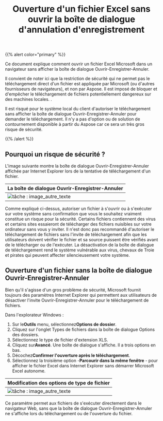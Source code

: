 ﻿---
title: Ouverture d'un fichier Excel sans ouvrir la boîte de dialogue d'annulation d'enregistrement
type: docs
weight: 150
url: /fr/net/opening-excel-file-without-open-save-cancel-dialog-box/
---
{{% alert color="primary" %}} 

Ce document explique comment ouvrir un fichier Excel Microsoft dans un navigateur sans afficher la boîte de dialogue Ouvrir-Enregistrer-Annuler.

 Il convient de noter ici que la restriction de sécurité qui ne permet pas le téléchargement direct d'un fichier est appliquée par Microsoft (ou d'autres fournisseurs de navigateurs), et non par Aspose. Il est imposé de bloquer et d'empêcher le téléchargement de fichiers potentiellement dangereux sur des machines locales. .

Il est risqué pour le système local du client d'autoriser le téléchargement sans afficher la boîte de dialogue Ouvrir-Enregistrer-Annuler pour demander le téléchargement. Il n'y a pas d'option ou de solution de contournement disponible à partir du Aspose car ce sera un très gros risque de sécurité.

{{% /alert %}} 
## **Pourquoi un risque de sécurité ?**
L'image suivante montre la boîte de dialogue Ouvrir-Enregistrer-Annuler affichée par Internet Explorer lors de la tentative de téléchargement d'un fichier.

|**La boîte de dialogue Ouvrir-Enregistrer-Annuler**|
|:- |
|![tâche : image_autre_texte](opening-excel-file-without-open-save-cancel-dialog-box_1.png)|
Comme expliqué ci-dessus, autoriser un fichier à s'ouvrir ou à s'exécuter sur votre système sans confirmation que vous le souhaitez vraiment constitue un risque pour la sécurité. Certains fichiers contiennent des virus et certains sites essaieront de télécharger des fichiers nuisibles sur votre ordinateur sans vous y inviter. Il n'est donc pas recommandé d'autoriser le téléchargement de fichiers sans l'invite de téléchargement afin que les utilisateurs doivent vérifier le fichier et sa source puissent être vérifiés avant de le télécharger ou de l'exécuter. La désactivation de la boîte de dialogue de téléchargement rend le système vulnérable aux virus, chevaux de Troie et pirates qui peuvent affecter silencieusement votre système.
## **Ouverture d'un fichier sans la boîte de dialogue Ouvrir-Enregistrer-Annuler**
 Bien qu'il s'agisse d'un gros problème de sécurité, Microsoft fournit toujours des paramètres Internet Explorer qui permettent aux utilisateurs de désactiver l'invite Ouvrir-Enregistrer-Annuler pour le téléchargement de fichiers.

Dans l'explorateur Windows :

1.  Sur le**Outils** menu, sélectionnez**Options de dossier**.
1. Cliquez sur l'onglet Types de fichiers dans la boîte de dialogue Options des dossiers.
1. Sélectionnez le type de fichier d'extension XLS.
1.  Cliquez sur**Avancé**. 
Une boîte de dialogue s'affiche. Il a trois options en bas.
1.  Décochez**Confirmer l'ouverture après le téléchargement**.
1.  Sélectionnez la troisième option -**Parcourir dans la même fenêtre** - pour afficher le fichier Excel dans Internet Explorer sans démarrer Microsoft Excel autonome.

|**Modification des options de type de fichier**|
|:- |
|![tâche : image_autre_texte](opening-excel-file-without-open-save-cancel-dialog-box_2.png)|
Ce paramètre permet aux fichiers de s'exécuter directement dans le navigateur Web, sans que la boîte de dialogue Ouvrir-Enregistrer-Annuler ne s'affiche lors du téléchargement ou de l'ouverture du fichier.
